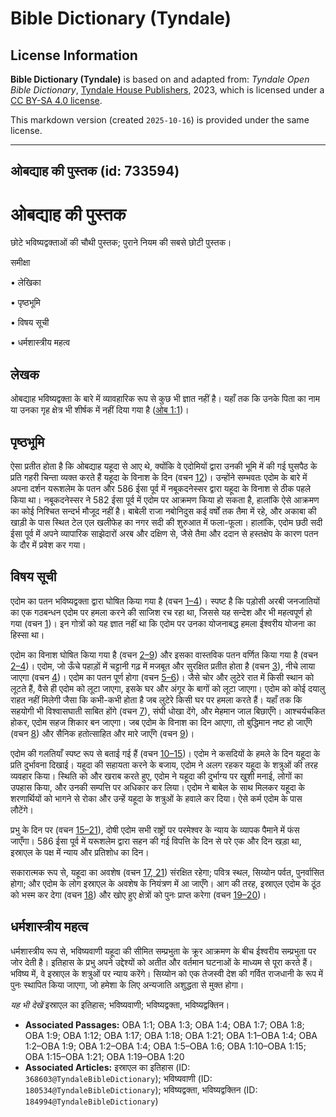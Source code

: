# Bible Dictionary (Tyndale)

## License Information

**Bible Dictionary (Tyndale)** is based on and adapted from: _Tyndale Open Bible Dictionary_, [Tyndale House Publishers](https://tyndaleopenresources.com/), 2023, which is licensed under a [CC BY-SA 4.0 license](https://creativecommons.org/licenses/by-sa/4.0/legalcode.en).

This markdown version (created `2025-10-16`) is provided under the same license.



--------------------------------

## ओबद्याह की पुस्तक (id: 733594)

ओबद्याह की पुस्तक
=================

छोटे भविष्यद्वक्ताओं की चौथी पुस्तक; पुराने नियम की सबसे छोटी पुस्तक।

समीक्षा

• लेखिका

• पृष्ठभूमि

• विषय सूची

• धर्मशास्त्रीय महत्व

लेखक
----

ओबद्याह भविष्यद्वक्ता के बारे में व्यावहारिक रूप से कुछ भी ज्ञात नहीं है। यहाँ तक कि उनके पिता का नाम या उनका गृह क्षेत्र भी शीर्षक में नहीं दिया गया है ([ओब 1:1](https://ref.ly/Obad1:1))।

पृष्ठभूमि
---------

ऐसा प्रतीत होता है कि ओबद्याह यहूदा से आए थे, क्योंकि वे एदोमियों द्वारा उनकी भूमि में की गई घुसपैठ के प्रति गहरी चिन्ता व्यक्त करते हैं यहूदा के विनाश के दिन (वचन [12](https://ref.ly/Obad1:12))। उन्होंने सम्भवतः एदोम के बारे में अपना दर्शन यरूशलेम के पतन और 586 ईसा पूर्व में नबूकदनेस्सर द्वारा यहूदा के विनाश से ठीक पहले किया था। नबूकदनेस्सर ने 582 ईसा पूर्व में एदोम पर आक्रमण किया हो सकता है, हालांकि ऐसे आक्रमण का कोई निश्चित सन्दर्भ मौजूद नहीं है। बाबेली राजा नबोनिदुस कई वर्षों तक तैमा में रहे, और अकाबा की खाड़ी के पास स्थित टेल एल खलीफेह का नगर सदी की शुरुआत में फला\-फूला। हालांकि, एदोम छठी सदी ईसा पूर्व में अपने व्यापारिक साझेदारों अरब और दक्षिण से, जैसे तैमा और ददान से हस्तक्षेप के कारण पतन के दौर में प्रवेश कर गया।

विषय सूची
---------

एदोम का पतन भविष्यद्वक्ता द्वारा घोषित किया गया है (वचन [1–4](https://ref.ly/Obad1:1-Obad1:4))। स्पष्ट है कि पड़ोसी अरबी जनजातियों का एक गठबन्धन एदोम पर हमला करने की साजिश रच रहा था, जिससे यह सन्देश और भी महत्वपूर्ण हो गया (वचन [1](https://ref.ly/Obad1:1))। इन गोत्रों को यह ज्ञात नहीं था कि एदोम पर उनका योजनाबद्ध हमला ईश्वरीय योजना का हिस्सा था।

एदोम का विनाश घोषित किया गया है (वचन [2–9](https://ref.ly/Obad1:2-Obad1:9)) और इसका वास्तविक पतन वर्णित किया गया है (वचन [2–4](https://ref.ly/Obad1:2-Obad1:4))। एदोम, जो ऊँचे पहाड़ों में चट्टानी गढ़ में मजबूत और सुरक्षित प्रतीत होता है (वचन [3](https://ref.ly/Obad1:3)), नीचे लाया जाएगा (वचन [4](https://ref.ly/Obad1:4))। एदोम का पतन पूर्ण होगा (वचन [5–6](https://ref.ly/Obad1:5-Obad1:6))। जैसे चोर और लुटेरे रात में किसी स्थान को लूटते हैं, वैसे ही एदोम को लूटा जाएगा, इसके घर और अंगूर के बागों को लूटा जाएगा। एदोम को कोई दयालु राहत नहीं मिलेगी जैसा कि कभी\-कभी होता है जब लुटेरे किसी घर पर हमला करते हैं। यहाँ तक कि सहयोगी भी विश्वासघाती साबित होंगे (वचन [7](https://ref.ly/Obad1:7)), संघी धोखा देंगे, और मेहमान जाल बिछाएँगे। आश्चर्यचकित होकर, एदोम सहज शिकार बन जाएगा। जब एदोम के विनाश का दिन आएगा, तो बुद्धिमान नष्ट हो जाएँगे (वचन [8](https://ref.ly/Obad1:8)) और सैनिक हतोत्साहित और मारे जाएँगे (वचन [9](https://ref.ly/Obad1:9))।

एदोम की गलतियाँ स्पष्ट रूप से बताई गई हैं (वचन [10–15](https://ref.ly/Obad1:10-Obad1:15))। एदोम ने कसदियों के हमले के दिन यहूदा के प्रति दुर्भावना दिखाई। यहूदा की सहायता करने के बजाय, एदोम ने अलग रहकर यहूदा के शत्रुओं की तरह व्यवहार किया। स्थिति को और खराब करते हुए, एदोम ने यहूदा की दुर्भाग्य पर खुशी मनाई, लोगों का उपहास किया, और उनकी सम्पत्ति पर अधिकार कर लिया। एदोम ने बाबेल के साथ मिलकर यहूदा के शरणार्थियों को भागने से रोका और उन्हें यहूदा के शत्रुओं के हवाले कर दिया। ऐसे कर्म एदोम के पास लौटेंगे।

प्रभु के दिन पर (वचन [15–21](https://ref.ly/Obad1:15-Obad1:21)), दोषी एदोम सभी राष्ट्रों पर परमेश्वर के न्याय के व्यापक पैमाने में फंस जाएँगा। 586 ईसा पूर्व में यरूशलेम द्वारा सहन की गई विपत्ति के दिन से परे एक और दिन खड़ा था, इस्राएल के पक्ष में न्याय और प्रतिशोध का दिन।

सकारात्मक रूप से, यहूदा का अवशेष (वचन [17, 21](https://ref.ly/Obad1:17,Obad1:21)) संरक्षित रहेगा; पवित्र स्थल, सिय्योन पर्वत, पुनर्वासित होगा; और एदोम के लोग इस्राएल के अवशेष के नियंत्रण में आ जाएँगे। आग की तरह, इस्राएल एदोम के ठूंठ को भस्म कर देगा (वचन [18](https://ref.ly/Obad1:18)) और खोए हुए क्षेत्रों को पुनः प्राप्त करेगा (वचन [19–20](https://ref.ly/Obad1:19-Obad1:20))।

धर्मशास्त्रीय महत्व
-------------------

धर्मशास्त्रीय रूप से, भविष्यवाणी यहूदा की सीमित सम्प्रभुता के क्रूर आक्रमण के बीच ईश्वरीय सम्प्रभुता पर जोर देती है। इतिहास के प्रभु अपने उद्देश्यों को अतीत और वर्तमान घटनाओं के माध्यम से पूरा करते हैं। भविष्य में, वे इस्राएल के शत्रुओं पर न्याय करेंगे। सिय्योन को एक तेजस्वी देश की गर्वित राजधानी के रूप में पुनः स्थापित किया जाएगा, जो हमेशा के लिए अन्यजाति अशुद्धता से मुक्त होगा।

*यह भी देखें* इस्राएल का इतिहास; भविष्यवाणी; भविष्यद्वक्ता, भविष्यद्वक्तिन।

* **Associated Passages:** OBA 1:1; OBA 1:3; OBA 1:4; OBA 1:7; OBA 1:8; OBA 1:9; OBA 1:12; OBA 1:17; OBA 1:18; OBA 1:21; OBA 1:1–OBA 1:4; OBA 1:2–OBA 1:9; OBA 1:2–OBA 1:4; OBA 1:5–OBA 1:6; OBA 1:10–OBA 1:15; OBA 1:15–OBA 1:21; OBA 1:19–OBA 1:20
* **Associated Articles:** इस्राएल का इतिहास  (ID: `368603@TyndaleBibleDictionary`); भविष्यवाणी (ID: `180534@TyndaleBibleDictionary`); भविष्यद्वक्ता, भविष्यद्वक्तिन (ID: `184994@TyndaleBibleDictionary`)

